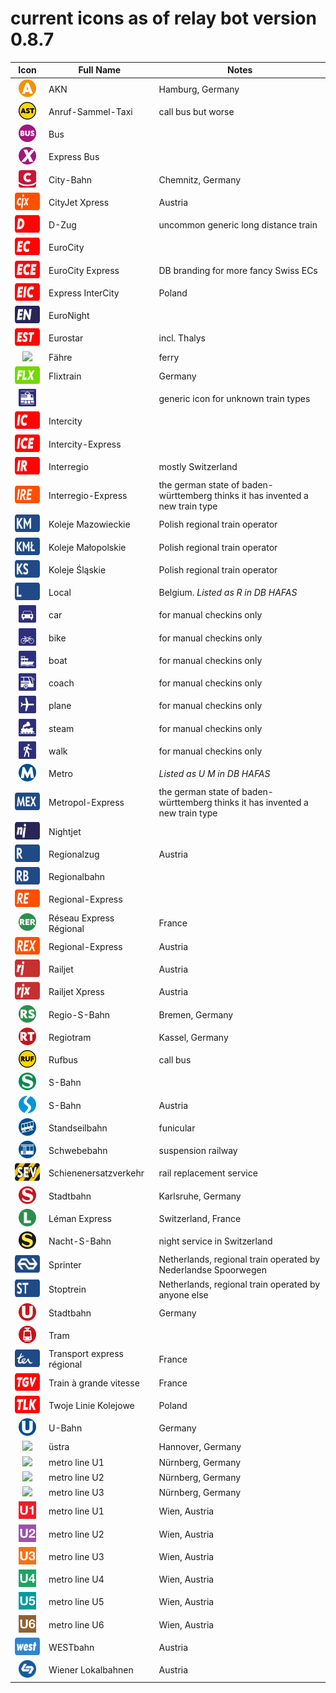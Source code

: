 # current icons as of relay bot version 0.8.7
 
 Icon  | Full Name | Notes
:----: | --------- | -----
<img src="/icons/A.png" style="height: 2em;"> | AKN | Hamburg, Germany
<img src="/icons/AST.png" style="height: 2em;"> | Anruf-Sammel-Taxi | call bus but worse
<img src="/icons/Bus.png" style="height: 2em;"> | Bus |
<img src="/icons/BusX.png" style="height: 2em;"> | Express Bus |
<img src="/icons/CB.png" style="height: 2em;"> | City-Bahn | Chemnitz, Germany
<img src="/icons/CJX.png" style="height: 2em;"> | CityJet Xpress | Austria
<img src="/icons/D.png" style="height: 2em;"> | D-Zug | uncommon generic long distance train
<img src="/icons/EC.png" style="height: 2em;"> | EuroCity |
<img src="/icons/ECE.png" style="height: 2em;"> | EuroCity Express | DB branding for more fancy Swiss ECs
<img src="/icons/EIC.png" style="height: 2em;"> | Express InterCity | Poland
<img src="/icons/EN.png" style="height: 2em;"> | EuroNight |
<img src="/icons/EST.png" style="height: 2em;"> | Eurostar | incl. Thalys
<img src="/icons/Fähre.png" style="height: 2em;"> | Fähre | ferry
<img src="/icons/FLX.png" style="height: 2em;"> | Flixtrain | Germany
<img src="/icons/generic.png" style="height: 2em;"> | | generic icon for unknown train types
<img src="/icons/IC.png" style="height: 2em;"> | Intercity |
<img src="/icons/ICE.png" style="height: 2em;"> | Intercity-Express |
<img src="/icons/IR.png" style="height: 2em;"> | Interregio | mostly Switzerland
<img src="/icons/IRE.png" style="height: 2em;"> | Interregio-Express | the german state of baden-württemberg thinks it has invented a new train type
<img src="/icons/KM.png" style="height: 2em;"> | Koleje Mazowieckie | Polish regional train operator
<img src="/icons/KMŁ.png" style="height: 2em;"> | Koleje Małopolskie | Polish regional train operator
<img src="/icons/KS.png" style="height: 2em;"> | Koleje Śląskie | Polish regional train operator
<img src="/icons/L.png" style="height: 2em;"> | Local | Belgium. *Listed as R in DB HAFAS*
<img src="/icons/manual-auto.png" style="height: 2em;"> | car | for manual checkins only
<img src="/icons/manual-bike.png" style="height: 2em;"> | bike | for manual checkins only
<img src="/icons/manual-boat.png" style="height: 2em;"> | boat | for manual checkins only
<img src="/icons/manual-coach.png" style="height: 2em;"> | coach | for manual checkins only
<img src="/icons/manual-plane.png" style="height: 2em;"> | plane | for manual checkins only
<img src="/icons/manual-steam.png" style="height: 2em;"> | steam | for manual checkins only
<img src="/icons/manual-walk.png" style="height: 2em;"> | walk | for manual checkins only
<img src="/icons/metro.png" style="height: 2em;"> | Metro | *Listed as U M in DB HAFAS*
<img src="/icons/MEX.png" style="height: 2em;"> | Metropol-Express | the german state of baden-württemberg thinks it has invented a new train type
<img src="/icons/NJ.png" style="height: 2em;"> | Nightjet |
<img src="/icons/R.png" style="height: 2em;"> | Regionalzug | Austria
<img src="/icons/RB.png" style="height: 2em;"> | Regionalbahn |
<img src="/icons/RE.png" style="height: 2em;"> | Regional-Express |
<img src="/icons/RER.png" style="height: 2em;"> | Réseau Express Régional | France
<img src="/icons/REX.png" style="height: 2em;"> | Regional-Express | Austria
<img src="/icons/RJ.png" style="height: 2em;"> | Railjet | Austria
<img src="/icons/RJX.png" style="height: 2em;"> | Railjet Xpress | Austria
<img src="/icons/RS.png" style="height: 2em;"> | Regio-S-Bahn | Bremen, Germany
<img src="/icons/RT.png" style="height: 2em;"> | Regiotram | Kassel, Germany
<img src="/icons/RUF.png" style="height: 2em;"> | Rufbus | call bus
<img src="/icons/S.png" style="height: 2em;"> | S-Bahn |
<img src="/icons/S AT.png" style="height: 2em;"> | S-Bahn | Austria
<img src="/icons/SB.png" style="height: 2em;"> | Standseilbahn | funicular
<img src="/icons/Schw-B.png" style="height: 2em;"> | Schwebebahn | suspension railway
<img src="/icons/SEV.png" style="height: 2em;"> | Schienenersatzverkehr | rail replacement service
<img src="/icons/S KA.png" style="height: 2em;"> | Stadtbahn | Karlsruhe, Germany
<img src="/icons/S L.png" style="height: 2em;"> | Léman Express | Switzerland, France
<img src="/icons/S N.png" style="height: 2em;"> | Nacht-S-Bahn | night service in Switzerland
<img src="/icons/SPR.png" style="height: 2em;"> | Sprinter | Netherlands, regional train operated by Nederlandse Spoorwegen
<img src="/icons/ST.png" style="height: 2em;"> | Stoptrein | Netherlands, regional train operated by anyone else
<img src="/icons/STB.png" style="height: 2em;"> | Stadtbahn | Germany
<img src="/icons/STR.png" style="height: 2em;"> | Tram |
<img src="/icons/TER.png" style="height: 2em;"> | Transport express régional | France
<img src="/icons/TGV.png" style="height: 2em;"> | Train à grande vitesse | France
<img src="/icons/TLK.png" style="height: 2em;"> | Twoje Linie Kolejowe | Poland
<img src="/icons/U.png" style="height: 2em;"> | U-Bahn | Germany
<img src="/icons/Ü.png" style="height: 2em;"> | üstra | Hannover, Germany
<img src="/icons/U Nürnberg U1.png" style="height: 2em;"> | metro line U1 | Nürnberg, Germany
<img src="/icons/U Nürnberg U2.png" style="height: 2em;"> | metro line U2 | Nürnberg, Germany
<img src="/icons/U Nürnberg U3.png" style="height: 2em;"> | metro line U3 | Nürnberg, Germany
<img src="/icons/U Wien U1.png" style="height: 2em;"> | metro line U1 | Wien, Austria
<img src="/icons/U Wien U2.png" style="height: 2em;"> | metro line U2 | Wien, Austria
<img src="/icons/U Wien U3.png" style="height: 2em;"> | metro line U3 | Wien, Austria
<img src="/icons/U Wien U4.png" style="height: 2em;"> | metro line U4 | Wien, Austria
<img src="/icons/U Wien U5.png" style="height: 2em;"> | metro line U5 | Wien, Austria
<img src="/icons/U Wien U6.png" style="height: 2em;"> | metro line U6 | Wien, Austria
<img src="/icons/WB.png" style="height: 2em;"> | WESTbahn | Austria
<img src="/icons/WLB.png" style="height: 2em;"> | Wiener Lokalbahnen | Austria
